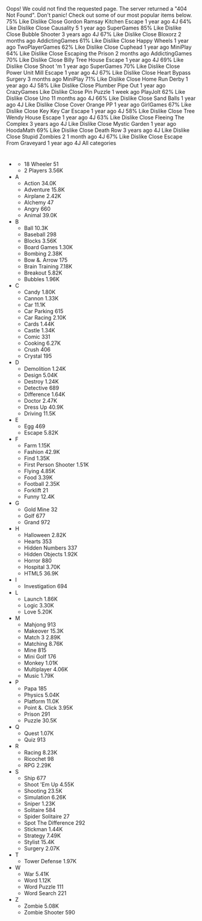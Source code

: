 Oops! We could not find the requested page. The server returned a "404 Not Found". Don't panic! Check out some of our most popular items below. 75% Like Dislike Close Gordon Ramsay Kitchen Escape 1 year ago 4J 64% Like Dislike Close Causality 5 1 year ago SuperGames 85% Like Dislike Close Bubble Shooter 3 years ago 4J 67% Like Dislike Close Bloxorz 2 months ago AddictingGames 61% Like Dislike Close Happy Wheels 1 year ago TwoPlayerGames 62% Like Dislike Close Cuphead 1 year ago MiniPlay 64% Like Dislike Close Escaping the Prison 2 months ago AddictingGames 70% Like Dislike Close Billy Tree House Escape 1 year ago 4J 69% Like Dislike Close Shoot 'm 1 year ago SuperGames 70% Like Dislike Close Power Unit Mill Escape 1 year ago 4J 67% Like Dislike Close Heart Bypass Surgery 3 months ago MiniPlay 71% Like Dislike Close Home Run Derby 1 year ago 4J 58% Like Dislike Close Plumber Pipe Out 1 year ago CrazyGames Like Dislike Close Pin Puzzle 1 week ago PlayJolt 62% Like Dislike Close Uno 11 months ago 4J 66% Like Dislike Close Sand Balls 1 year ago 4J Like Dislike Close Cover Orange PP 1 year ago GirlGames 67% Like Dislike Close Key Key Car Escape 1 year ago 4J 58% Like Dislike Close Tree Wendy House Escape 1 year ago 4J 63% Like Dislike Close Fleeing The Complex 3 years ago 4J Like Dislike Close Mystic Garden 1 year ago HoodaMath 69% Like Dislike Close Death Row 3 years ago 4J Like Dislike Close Stupid Zombies 2 1 month ago 4J 67% Like Dislike Close Escape From Graveyard 1 year ago 4J All categories

*   #
    *   18 Wheeler 51
    *   2 Players 3.56K
*   A
    *   Action 34.0K
    *   Adventure 15.8K
    *   Airplane 2.42K
    *   Alchemy 47
    *   Angry 660
    *   Animal 39.0K
*   B
    *   Ball 10.3K
    *   Baseball 298
    *   Blocks 3.56K
    *   Board Games 1.30K
    *   Bombing 2.38K
    *   Bow &. Arrow 175
    *   Brain Training 7.18K
    *   Breakout 5.82K
    *   Bubbles 1.96K
*   C
    *   Candy 1.80K
    *   Cannon 1.33K
    *   Car 11.1K
    *   Car Parking 615
    *   Car Racing 2.10K
    *   Cards 1.44K
    *   Castle 1.34K
    *   Comic 331
    *   Cooking 6.27K
    *   Crush 406
    *   Crystal 195
*   D
    *   Demolition 1.24K
    *   Design 5.04K
    *   Destroy 1.24K
    *   Detective 689
    *   Difference 1.64K
    *   Doctor 2.47K
    *   Dress Up 40.9K
    *   Driving 11.5K
*   E
    *   Egg 469
    *   Escape 5.82K
*   F
    *   Farm 1.15K
    *   Fashion 42.9K
    *   Find 1.35K
    *   First Person Shooter 1.51K
    *   Flying 4.85K
    *   Food 3.39K
    *   Football 2.35K
    *   Forklift 21
    *   Funny 12.4K
*   G
    *   Gold Mine 32
    *   Golf 677
    *   Grand 972
*   H
    *   Halloween 2.82K
    *   Hearts 353
    *   Hidden Numbers 337
    *   Hidden Objects 1.92K
    *   Horror 880
    *   Hospital 3.70K
    *   HTML5 36.9K
*   I
    *   Investigation 694
*   L
    *   Launch 1.86K
    *   Logic 3.30K
    *   Love 5.20K
*   M
    *   Mahjong 913
    *   Makeover 15.3K
    *   Match 3 2.89K
    *   Matching 8.76K
    *   Mine 815
    *   Mini Golf 176
    *   Monkey 1.01K
    *   Multiplayer 4.06K
    *   Music 1.79K
*   P
    *   Papa 185
    *   Physics 5.04K
    *   Platform 11.0K
    *   Point &. Click 3.95K
    *   Prison 291
    *   Puzzle 30.5K
*   Q
    *   Quest 1.07K
    *   Quiz 913
*   R
    *   Racing 8.23K
    *   Ricochet 98
    *   RPG 2.29K
*   S
    *   Ship 677
    *   Shoot 'Em Up 4.55K
    *   Shooting 23.5K
    *   Simulation 6.26K
    *   Sniper 1.23K
    *   Solitaire 584
    *   Spider Solitaire 27
    *   Spot The Difference 292
    *   Stickman 1.44K
    *   Strategy 7.49K
    *   Stylist 15.4K
    *   Surgery 2.07K
*   T
    *   Tower Defense 1.97K
*   W
    *   War 5.41K
    *   Word 1.12K
    *   Word Puzzle 111
    *   Word Search 221
*   Z
    *   Zombie 5.08K
    *   Zombie Shooter 590